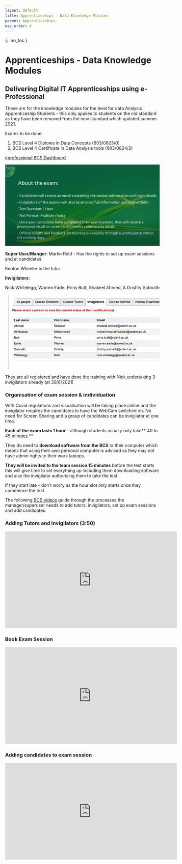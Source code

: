 ```yaml
---
layout: default
title: Apprenticeships - Data Knowledge Modules
parent: Apprenticeships
nav_order: 4
---
```


{: .no_toc }

# Apprenticeships - Data Knowledge Modules

## Delivering Digital IT Apprenticeships using e-Professional

These are for the knowledge modules for the level for data Analysis Apprenticeship Students - this only applies to students on the old standard as they have been removed from the new standard which updated summer 2021.

Exams to be done:

1. BCS Level 4 Diploma in Data Concepts (603/0823/0) 
1. BCS Level 4 Certificate in Data Analysis tools (603/0824/2)

[eprofessional BCS Dashboard](https://eprofessional.bcs.org/Portal/Dashboard)

![Invigilators](../images/exam_info.png)

**Super User/Manger:** Martin Reid - Has the rights to set up exam sessions and at candidates.

Kenton Wheeler is the tutor

**Invigilators:**

Nick Whitelegg, Warren Earle, Prins Butt, Shakeel Ahmed, & Drishty Sobnath

![Invigilators](../images/Invigilators.png)

They are all registered and have done the training with Nick undertaking 3 invigilators already (at 30/6/2021)


### Organisation of exam session & individuation

With Covid regulations and visualisation will be taking place online and the invigilator requires the candidates to have the WebCam switched on. No need for Screen Sharing and a group of candidates can be invigilator at one time.

**Each of the exam lasts 1 hour** - although students usually only take** 40 to 45 minutes.**

They do need to **download software from the BCS** to their computer which means that using their own personal computer is advised as they may not have admin rights to their work laptops.

**They will be invited to the team session 15 minutes** before the test starts this will give time to set everything up including them downloading software and also the invigilator authorising them to take the test.

If they start late - don't worry as the hour slot only starts once they commence the test

The following [BCS videos](https://www.youtube.com/watch?v=4NP5zjatpkQ&ab_channel=BCS%2CTheCharteredInstituteforIT) guide through the processes the manager/superuser needs to add tutors, invigilators, set up exam sessions and add candidates.

### Adding Tutors and Invigilators (3:50)

<iframe width="560" height="315" src="https://www.youtube.com/embed/4NP5zjatpkQ?start=233" title="YouTube video player" frameborder="0" allow="accelerometer; autoplay; clipboard-write; encrypted-media; gyroscope; picture-in-picture" allowfullscreen></iframe>

### Book Exam Session

<iframe width="560" height="315" src="https://www.youtube.com/embed/4NP5zjatpkQ?start=458" title="YouTube video player" frameborder="0" allow="accelerometer; autoplay; clipboard-write; encrypted-media; gyroscope; picture-in-picture" allowfullscreen></iframe>

### Adding candidates to exam session

<iframe width="560" height="315" src="https://www.youtube.com/embed/4NP5zjatpkQ?start=672" title="YouTube video player" frameborder="0" allow="accelerometer; autoplay; clipboard-write; encrypted-media; gyroscope; picture-in-picture" allowfullscreen></iframe>

